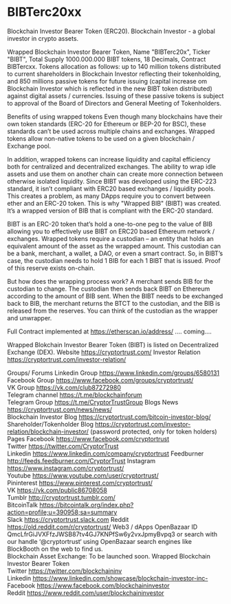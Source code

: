 # BIBTerc20xx
Blockchain Investor Bearer Token (ERC20). Blockchain Investor - a global investor in crypto assets.

Wrapped Blockchain Investor Bearer Token, Name "BIBTerc20x", Ticker "BIBT", Total Supply 1000.000.000 BIBT tokens, 18 Decimals, Contract BIBTercxx. Tokens allocation as follows: up to 140 million tokens distributed to current shareholders in Blockchain Investor reflecting their tokenholding, and 850 millions passive tokens for future issuing (capital increase om Blockchain Investor which is reflected in the new BIBT token distributed) against digital assets / currencies. Issuing of these passive tokens is subject to approval of the Board of Directors and General Meeting of Tokenholders. 

Benefits of using wrapped tokens Even though many blockchains have their own token standards (ERC-20 for Ethereum or BEP-20 for BSC), these standards can’t be used across multiple chains and exchanges. Wrapped tokens allow non-native tokens to be used on a given blockchain / Exchange pool. 

In addition, wrapped tokens can increase liquidity and capital efficiency both for centralized and decentralized exchanges. The ability to wrap idle assets and use them on another chain can create more connection between otherwise isolated liquidity. Since BIBT was developed using the ERC-223 standard, it isn’t compliant with ERC20 based exchanges / liquidity pools. This creates a problem, as many DApps require you to convert between ether and an ERC-20 token. This is why "Wrapped BIB" (BIBT) was created. It’s a wrapped version of BIB that is compliant with the ERC-20 standard. 

BIBT is an ERC-20 token that’s hold a one-to-one peg to the value of BIB allowing you to effectively use BIBT on ERC20 based Ethereum network / exchanges. Wrapped tokens require a custodian – an entity that holds an equivalent amount of the asset as the wrapped amount. This custodian can be a bank, merchant, a wallet, a DAO, or even a smart contract. So, in BIBT’s case, the custodian needs to hold 1 BIB for each 1 BIBT that is issued. Proof of this reserve exists on-chain. 

But how does the wrapping process work? A merchant sends BIB for the custodian to change. The custodian then sends back BIBT on Ethereum according to the amount of BIB sent. When the BIBT needs to be exchanged back to BIB, the merchant returns the BTCT to the custodian, and the BIB is released from the reserves. You can think of the custodian as the wrapper and unwrapper. 

Full Contract implemented at https://etherscan.io/address/ .... coming.... 

Wrapped Blokchain Investor Bearer Token (BIBT) is listed on Decentralized Exchange (DEX). Website https://cryptortrust.com/ Investor Relation https://cryptortrust.com/investor-relation/  

Groups/ Forums
Linkedin Group https://www.linkedin.com/groups/6580131  
Facebook Group https://www.facebook.com/groups/cryptortrust/  
VK Group https://vk.com/club87272980  
Telegram channel https://t.me/blockchainforum  
Telegram Group https://t.me/CryptorTrustGroup
Blogs News https://cryptortrust.com/news/news/  
Blockchain Investor Blog https://cryptortrust.com/bitcoin-investor-blog/  
Shareholder/Tokenholder Blog https://cryptortrust.com/investor-relation/blockchain-investor/ (password protected, only for token holders)
Pages Facebook https://www.facebook.com/cryptortrust  
Twitter https://twitter.com/CryptorTrust  
Linkedin https://www.linkedin.com/company/cryptortrust 
Feedburner http://feeds.feedburner.com/CryptorTrust 
Instagram https://www.instagram.com/cryptortrust/  
Youtube https://www.youtube.com/user/cryptortrust/  
Pininterest https://www.pinterest.com/cryptortrust/  
VK https://vk.com/public86708058  
Tumblr http://cryptortrust.tumblr.com/  
BitcoinTalk https://bitcointalk.org/index.php?action=profile;u=390958;sa=summary  
Slack https://cryptortrust.slack.com Reddit https://old.reddit.com/r/cryptortrust/
Web3 / dApps OpenBazaar ID QmcLfrGiJVXFfzJWSB87tv4GJ7KNPfSw6y2vxJpmyBvpq3 or search with our handle ‘@cryptortrust‘ using OpenBazaar search engines like BlockBooth on the web to find us.   
Blockchain Asset Exchange: To be launched soon.
Wrapped Blockchain Investor Bearer Token  
Twitter https://twitter.com/blockchaininv  
Linkedin https://www.linkedin.com/showcase/blockchain-investor-inc-  
Facebook https://www.facebook.com/blockchaininvestor  
Reddit https://www.reddit.com/user/blockchaininvestor


